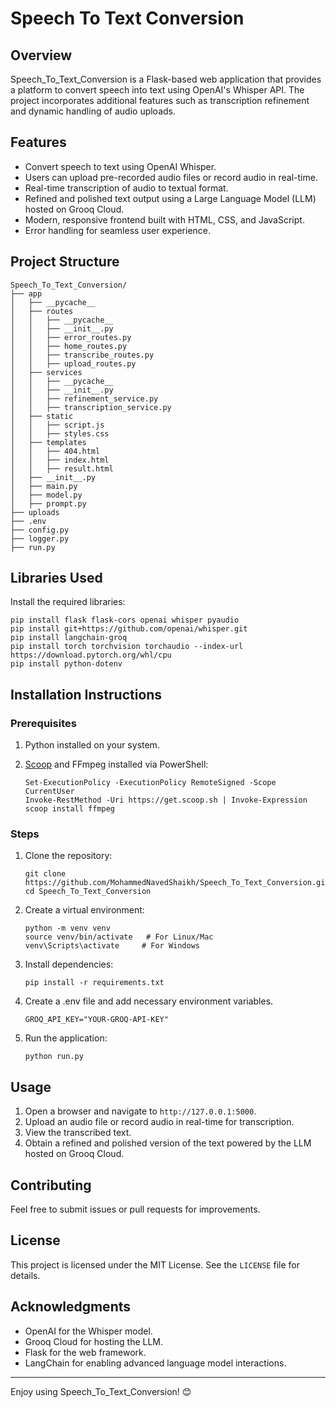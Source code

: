 # Speech To Text Conversion

## Overview
Speech_To_Text_Conversion is a Flask-based web application that provides a platform to convert speech into text using OpenAI's Whisper API. The project incorporates additional features such as transcription refinement and dynamic handling of audio uploads.

## Features
- Convert speech to text using OpenAI Whisper.
- Users can upload pre-recorded audio files or record audio in real-time.
- Real-time transcription of audio to textual format.
- Refined and polished text output using a Large Language Model (LLM) hosted on Grooq Cloud.
- Modern, responsive frontend built with HTML, CSS, and JavaScript.
- Error handling for seamless user experience.

## Project Structure
```
Speech_To_Text_Conversion/
├── app
│   ├── __pycache__
│   ├── routes
│   │   ├── __pycache__
│   │   ├── __init__.py
│   │   ├── error_routes.py
│   │   ├── home_routes.py
│   │   ├── transcribe_routes.py
│   │   ├── upload_routes.py
│   ├── services
│   │   ├── __pycache__
│   │   ├── __init__.py
│   │   ├── refinement_service.py
│   │   ├── transcription_service.py
│   ├── static
│   │   ├── script.js
│   │   ├── styles.css
│   ├── templates
│   │   ├── 404.html
│   │   ├── index.html
│   │   ├── result.html
│   ├── __init__.py
│   ├── main.py
│   ├── model.py
│   ├── prompt.py
├── uploads
├── .env
├── config.py
├── logger.py
├── run.py
```

## Libraries Used
Install the required libraries:

```
pip install flask flask-cors openai whisper pyaudio
pip install git+https://github.com/openai/whisper.git
pip install langchain-groq
pip install torch torchvision torchaudio --index-url https://download.pytorch.org/whl/cpu
pip install python-dotenv
```

## Installation Instructions
### Prerequisites
1. Python installed on your system.
2. [Scoop](https://scoop.sh/) and FFmpeg installed via PowerShell:

   ```
   Set-ExecutionPolicy -ExecutionPolicy RemoteSigned -Scope CurrentUser
   Invoke-RestMethod -Uri https://get.scoop.sh | Invoke-Expression
   scoop install ffmpeg
   ```

### Steps
1. Clone the repository:
   ```
   git clone https://github.com/MohammedNavedShaikh/Speech_To_Text_Conversion.git
   cd Speech_To_Text_Conversion
   ```
2. Create a virtual environment:
   ```
   python -m venv venv
   source venv/bin/activate   # For Linux/Mac
   venv\Scripts\activate     # For Windows
   ```
3. Install dependencies:
   ```
   pip install -r requirements.txt
   ```
4. Create a .env file and add necessary environment variables.
   ```
   GROQ_API_KEY="YOUR-GROQ-API-KEY"
   ```
6. Run the application:
   ```
   python run.py
   ```

## Usage
1. Open a browser and navigate to `http://127.0.0.1:5000`.
2. Upload an audio file or record audio in real-time for transcription.
3. View the transcribed text.
4. Obtain a refined and polished version of the text powered by the LLM hosted on Grooq Cloud.

## Contributing
Feel free to submit issues or pull requests for improvements.

## License
This project is licensed under the MIT License. See the `LICENSE` file for details.

## Acknowledgments
- OpenAI for the Whisper model.
- Grooq Cloud for hosting the LLM.
- Flask for the web framework.
- LangChain for enabling advanced language model interactions.

---

Enjoy using Speech_To_Text_Conversion! 😊

